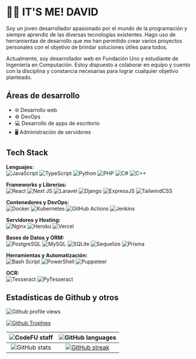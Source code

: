 # 🙋‍♂️ IT'S ME! DAVID

Soy un joven desarrollador apasionado por el mundo de la programación y siempre aprendiz de las diversas tecnologías existentes. Hago uso de herramientas de desarrollo que me han permitido crear varios proyectos personales con el objetivo de brindar soluciones útiles para todos.

Actualmente, soy desarrollador web en Fundación Uno y estudiante de Ingeniería en Computación. Estoy dispuesto a colaborar en equipo y cuento con la disciplina y constancia necesarias para lograr cualquier objetivo planteado.

## Áreas de desarrollo

- 🌐 Desarrollo web
- ⚙️ DevOps
- 💻 Desarrollo de apps de escritorio
- 🖥️ Administración de servidores

## Tech Stack

**Lenguajes:**  
![JavaScript](https://img.shields.io/badge/JavaScript-323330?style=for-the-badge&logo=javascript&logoColor=F7DF1E)
![TypeScript](https://img.shields.io/badge/typescript-%23007ACC.svg?style=for-the-badge&logo=typescript&logoColor=white)
![Python](https://img.shields.io/badge/Python-FFD43B?style=for-the-badge&logo=python&logoColor=blue)
![PHP](https://img.shields.io/badge/PHP-777BB4?style=for-the-badge&logo=php&logoColor=white)
![C#](https://img.shields.io/badge/c%23-%23239120.svg?style=for-the-badge&logo=csharp&logoColor=white)
![C++](https://img.shields.io/badge/C%2B%2B-00599C?style=for-the-badge&logo=c%2B%2B&logoColor=white)

**Frameworks y Librerías:**  
![React](https://img.shields.io/badge/React-20232A?style=for-the-badge&logo=react&logoColor=61DAFB)
![Next JS](https://img.shields.io/badge/Next-black?style=for-the-badge&logo=next.js&logoColor=white)
![Laravel](https://img.shields.io/badge/Laravel-FF2D20?style=for-the-badge&logo=laravel&logoColor=white)
![Django](https://img.shields.io/badge/Django-092E20?style=for-the-badge&logo=django&logoColor=green)
![ExpressJS](https://img.shields.io/badge/Express%20js-000000?style=for-the-badge&logo=express&logoColor=white)
![TailwindCSS](https://img.shields.io/badge/Tailwind_CSS-38B2AC?style=for-the-badge&logo=tailwind-css&logoColor=white)

**Contenedores y DevOps:**  
![Docker](https://img.shields.io/badge/docker-%230db7ed.svg?style=for-the-badge&logo=docker&logoColor=white)
![Kubernetes](https://img.shields.io/badge/kubernetes-%23007ACC.svg?style=for-the-badge&logo=kubernetes&logoColor=white)
![GitHub Actions](https://img.shields.io/badge/GitHub_Actions-2088FF.svg?style=for-the-badge&logo=github-actions&logoColor=white)
![Jenkins](https://img.shields.io/badge/jenkins-D24939?style=for-the-badge&logo=jenkins&logoColor=white)

**Servidores y Hosting:**  
![Nginx](https://img.shields.io/badge/nginx-%23009639.svg?style=for-the-badge&logo=nginx&logoColor=white)
![Heroku](https://img.shields.io/badge/heroku-%23430098.svg?style=for-the-badge&logo=heroku&logoColor=white)
![Vercel](https://img.shields.io/badge/vercel-%23000000.svg?style=for-the-badge&logo=vercel&logoColor=white)

**Bases de Datos y ORM:**  
![PostgreSQL](https://img.shields.io/badge/PostgreSQL-316192?style=for-the-badge&logo=postgresql&logoColor=white)
![MySQL](https://img.shields.io/badge/MySQL-4479A1?style=for-the-badge&logo=mysql&logoColor=white)
![SQLite](https://img.shields.io/badge/Sqlite-003B57?style=for-the-badge&logo=sqlite&logoColor=white)
![Sequelize](https://img.shields.io/badge/Sequelize-52B0E7?style=for-the-badge&logo=sequelize&labelColor=52B0E7&logoColor=FFF)
![Prisma](https://img.shields.io/badge/Prisma-3982CE?style=for-the-badge&logo=Prisma&logoColor=white)

**Herramientas y Automatización:**  
![Bash Script](https://img.shields.io/badge/bash_script-%23121011.svg?style=for-the-badge&logo=gnu-bash&logoColor=white)
![PowerShell](https://img.shields.io/badge/PowerShell-%235391FE.svg?style=for-the-badge&logo=powershell&logoColor=white)
![Puppeteer](https://img.shields.io/badge/Puppeteer-white.svg?style=for-the-badge&logo=Puppeteer&logoColor=black)

**OCR:**  
![Tesseract](https://img.shields.io/badge/Tesseract-green?style=for-the-badge&logo=tesseract)
![PyTesseract](https://img.shields.io/badge/PyTeserract-yellow?style=for-the-badge&logo=python&logoColor=white)

## Estadísticas de Github y otros

![Github profile views](https://komarev.com/ghpvc/?username=DavidGDA&style=for-the-badge&label=visitas+al+perfil&abbreviated=true)

[![Github Trophies](https://github-profile-trophy.vercel.app/?username=DavidGDA&theme=onedark)](https://github.com/ryo-ma/github-profile-trophy)

| ![CodeFU staff](https://code-fu-readme-badge-1c0198600f3b.herokuapp.com/badges/dalvarez.svg) | ![GitHub languages](https://github-readme-stats.vercel.app/api/top-langs/?username=DavidGDA&show_icons=true&theme=transparent&layout=compact) |
| :---: | :---: |
| ![GitHub stats](https://github-readme-stats.vercel.app/api?username=DavidGDA&show_icons=true&theme=transparent) | [![GitHub streak](https://github-readme-streak-stats-eight.vercel.app/?user=DavidGDA&theme=transparent)](https://git.io/streak-stats) |
